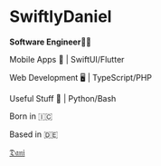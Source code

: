 # SwiftlyDaniel

**Software Engineer👨‍💻**

Mobile Apps 📱 | SwiftUI/Flutter

Web Development 🖥️ | TypeScript/PHP

Useful Stuff 🥷 | Python/Bash

Born in 🇮🇨

Based in 🇩🇪

[𝔇𝔞𝔫𝔦](https://bento.me/swiftlydaniel)
